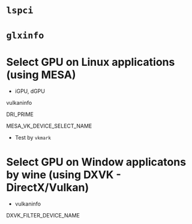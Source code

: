 # `lspci`
# `glxinfo`


# Select GPU on Linux applications (using MESA)
- iGPU, dGPU

vulkaninfo

DRI_PRIME


MESA_VK_DEVICE_SELECT_NAME


- Test by `vkmark`

# Select GPU on Window applicatons by wine (using DXVK - DirectX/Vulkan)
- vulkaninfo


DXVK_FILTER_DEVICE_NAME